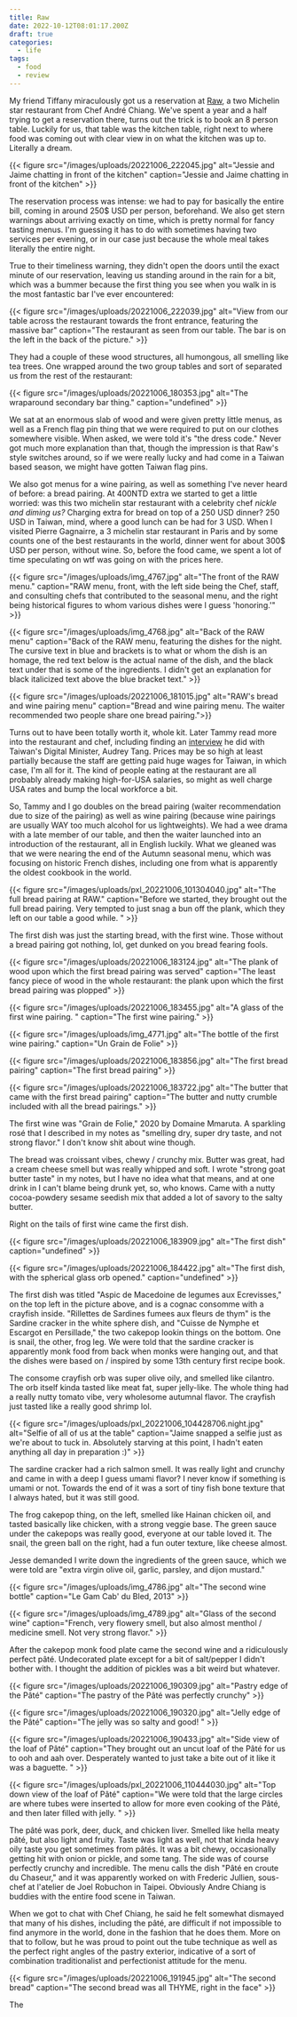 ```yaml
---
title: Raw
date: 2022-10-12T08:01:17.200Z
draft: true
categories:
  - life
tags:
  - food
  - review
---
```

My friend Tiffany miraculously got us a reservation at [Raw](https://www.raw.com.tw/en), a two Michelin star restaurant from Chef André Chiang. We've spent a year and a half trying to get a reservation there, turns out the trick is to book an 8 person table. Luckily for us, that table was the kitchen table, right next to where food was coming out with clear view in on what the kitchen was up to. Literally a dream.

{{< figure src="/images/uploads/20221006_222045.jpg" alt="Jessie and Jaime chatting in front of the kitchen" caption="Jessie and Jaime chatting in front of the kitchen" >}}

The reservation process was intense: we had to pay for basically the entire bill, coming in around 250$ USD per person, beforehand. We also get stern warnings about arriving exactly on time, which is pretty normal for fancy tasting menus. I'm guessing it has to do with sometimes having two services per evening, or in our case just because the whole meal takes literally the entire night.

True to their timeliness warning, they didn't open the doors until the exact minute of our reservation, leaving us standing around in the rain for a bit, which was a bummer because the first thing you see when you walk in is the most fantastic bar I've ever encountered:

{{< figure src="/images/uploads/20221006_222039.jpg" alt="View from our table across the restaurant towards the front entrance, featuring the massive bar" caption="The restaurant as seen from our table. The bar is on the left in the back of the picture." >}}

They had a couple of these wood structures, all humongous, all smelling like tea trees. One wrapped around the two group tables and sort of separated us from the rest of the restaurant:

{{< figure src="/images/uploads/20221006_180353.jpg" alt="The wraparound secondary bar thing." caption="undefined" >}}

We sat at an enormous slab of wood and were given pretty little menus, as well as a French flag pin thing that we were required to put on our clothes somewhere visible. When asked, we were told it's "the dress code." Never got much more explanation than that, though the impression is that Raw's style switches around, so if we were really lucky and had come in a Taiwan based season, we might have gotten Taiwan flag pins. 

We also got menus for a wine pairing, as well as something I've never heard of before: a bread pairing. At 400NTD extra we started to get a little worried: was this two michelin star restaurant with a celebrity chef *nickle and diming us?* Charging extra for bread on top of a 250 USD dinner? 250 USD in Taiwan, mind, where a good lunch can be had for 3 USD. When I visited Pierre Gagnairre, a 3 michelin star restaurant in Paris and by some counts one of the best restaurants in the world, dinner went for about 300$ USD per person, without wine. So, before the food came, we spent a lot of time speculating on wtf was going on with the prices here. 

{{< figure src="/images/uploads/img_4767.jpg" alt="The front of the RAW menu." caption="RAW menu, front, with the left side being the Chef, staff, and consulting chefs that contributed to the seasonal menu, and the right being historical figures to whom various dishes were I guess 'honoring.'" >}}

{{< figure src="/images/uploads/img_4768.jpg" alt="Back of the RAW menu" caption="Back of the RAW menu, featuring the dishes for the night. The cursive text in blue and brackets is to what or whom the dish is an homage, the red text below is the actual name of the dish, and the black text under that is some of the ingredients. I didn't get an explanation for black italicized text above the blue bracket text." >}}

{{< figure src="/images/uploads/20221006_181015.jpg" alt="RAW's bread and wine pairing menu" caption="Bread and wine pairing menu. The waiter recommended two people share one bread pairing.">}}

Turns out to have been totally worth it, whole kit. Later Tammy read more into the restaurant and chef, including finding an [interview](https://www.youtube.com/watch?v=YsaXr2h478k) he did with Taiwan's Digital Minister, Audrey Tang. Prices may be so high at least partially because the staff are getting paid huge wages for Taiwan, in which case, I'm all for it. The kind of people eating at the restaurant are all probably already making high-for-USA salaries, so might as well charge USA rates and bump the local workforce a bit. 

So, Tammy and I go doubles on the bread pairing (waiter recommendation due to size of the pairing) as well as wine pairing (because wine pairings are usually WAY too much alcohol for us lightweights). We had a wee drama with a late member of our table, and then the waiter launched into an introduction of the restaurant, all in English luckily. What we gleaned was that we were nearing the end of the Autumn seasonal menu, which was focusing on historic French dishes, including one from what is apparently the oldest cookbook in the world. 

{{< figure src="/images/uploads/pxl_20221006_101304040.jpg" alt="The full bread pairing at RAW." caption="Before we started, they brought out the full bread pairing. Very tempted to just snag a bun off the plank, which they left on our table a good while. " >}}

The first dish was just the starting bread, with the first wine. Those without a bread pairing got nothing, lol, get dunked on you bread fearing fools. 

{{< figure src="/images/uploads/20221006_183124.jpg" alt="The plank of wood upon which the first bread pairing was served" caption="The least fancy piece of wood in the whole restaurant: the plank upon which the first bread pairing was plopped" >}}

{{< figure src="/images/uploads/20221006_183455.jpg" alt="A glass of the first wine pairing. " caption="The first wine pairing." >}}

{{< figure src="/images/uploads/img_4771.jpg" alt="The bottle of the first wine pairing." caption="Un Grain de Folie" >}}

{{< figure src="/images/uploads/20221006_183856.jpg" alt="The first bread pairing" caption="The first bread pairing" >}}

{{< figure src="/images/uploads/20221006_183722.jpg" alt="The butter that came with the first bread pairing" caption="The butter and nutty crumble included with all the bread pairings." >}}

The first wine was "Grain de Folie," 2020 by Domaine Mmaruta. A sparkling rosé that I described in my notes as "smelling dry, super dry taste, and not strong flavor." I don't know shit about wine though.

The bread was croissant vibes, chewy / crunchy mix. Butter was great, had a cream cheese smell but was really whipped and soft. I wrote "strong goat butter taste" in my notes, but I have no idea what that means, and at one drink in I can't blame being drunk yet, so, who knows. Came with a nutty cocoa-powdery sesame seedish mix that added a lot of savory to the salty butter.

Right on the tails of first wine came the first dish.

{{< figure src="/images/uploads/20221006_183909.jpg" alt="The first dish" caption="undefined" >}}

{{< figure src="/images/uploads/20221006_184422.jpg" alt="The first dish, with the spherical glass orb opened." caption="undefined" >}}

The first dish was titled "Aspic de Macedoine de legumes aux Ecrevisses," on the top left in the picture above, and is a cognac consomme with a crayfish inside. "Rillettes de Sardines fumees aux fleurs de thym" is the Sardine cracker in the white sphere dish, and "Cuisse de Nymphe et Escargot en Persillade," the two cakepop lookin things on the bottom. One is snail, the other, frog leg. We were told that the sardine cracker is apparently monk food from back when monks were hanging out, and that the dishes were based on / inspired by some 13th century first recipe book. 

The consome crayfish orb was super olive oily, and smelled like cilantro. The orb itself kinda tasted like meat fat, super jelly-like. The whole thing had a really nutty tomato vibe, very wholesome autumnal flavor. The crayfish just tasted like a really good shrimp lol.

{{< figure src="/images/uploads/pxl_20221006_104428706.night.jpg" alt="Selfie of all of us at the table" caption="Jaime snapped a selfie just as we're about to tuck in. Absolutely starving at this point, I hadn't eaten anything all day in preparation :)" >}}

The sardine cracker had a rich salmon smell. It was really light and crunchy and came in with a deep I guess umami flavor? I never know if something is umami or not. Towards the end of it was a sort of tiny fish bone texture that I always hated, but it was still good.

The frog cakepop thing, on the left, smelled like Hainan chicken oil, and tasted basically like chicken, with a strong veggie base. The green sauce under the cakepops was really good, everyone at our table loved it. The snail, the green ball on the right, had a fun outer texture, like cheese almost.

Jesse demanded I write down the ingredients of the green sauce, which we were told are "extra virgin olive oil, garlic, parsley, and dijon mustard."

{{< figure src="/images/uploads/img_4786.jpg" alt="The second wine bottle" caption="Le Gam Cab' du Bled, 2013" >}}

{{< figure src="/images/uploads/img_4789.jpg" alt="Glass of the second wine" caption="French, very flowery smell, but also almost menthol / medicine smell. Not very strong flavor." >}}

After the cakepop monk food plate came the second wine and a ridiculously perfect pâté. Undecorated plate except for a bit of salt/pepper I didn't bother with. I thought the addition of pickles was a bit weird but whatever. 

{{< figure src="/images/uploads/20221006_190309.jpg" alt="Pastry edge of the Pâté" caption="The pastry of the Pâté was perfectly crunchy" >}}

{{< figure src="/images/uploads/20221006_190320.jpg" alt="Jelly edge of the Pâté" caption="The jelly was so salty and good! " >}}

{{< figure src="/images/uploads/20221006_190433.jpg" alt="Side view of the loaf of Pâté" caption="They brought out an uncut loaf of the Pâté for us to ooh and aah over. Desperately wanted to just take a bite out of it like it was a baguette. " >}}

{{< figure src="/images/uploads/pxl_20221006_110444030.jpg" alt="Top down view of the loaf of Pâté" caption="We were told that the large circles are where tubes were inserted to allow for more even cooking of the Pâté, and then later filled with jelly. " >}}

The pâté was pork, deer, duck, and chicken liver. Smelled like hella meaty pâté, but also light and fruity. Taste was light as well, not that kinda heavy oily taste you get sometimes from pâtés. It was a bit chewy, occasionally getting hit with onion or pickle, and some tang. The side was of course perfectly crunchy and incredible. The menu calls the dish "Pâté en croute du Chaseur," and it was apparently worked on with Frederic Jullien, sous-chef at l'atelier de Joel Robuchon in Taipei. Obviously Andre Chiang is buddies with the entire food scene in Taiwan. 

When we got to chat with Chef Chiang, he said he felt somewhat dismayed that many of his dishes, including the pâté, are difficult if not impossible to find anymore in the world, done in the fashion that he does them. More on that to follow, but he was proud to point out the tube technique as well as the perfect right angles of the pastry exterior, indicative of a sort of combination traditionalist and perfectionist attitude for the menu.

{{< figure src="/images/uploads/20221006_191945.jpg" alt="The second bread" caption="The second bread was all THYME, right in the face" >}}

The